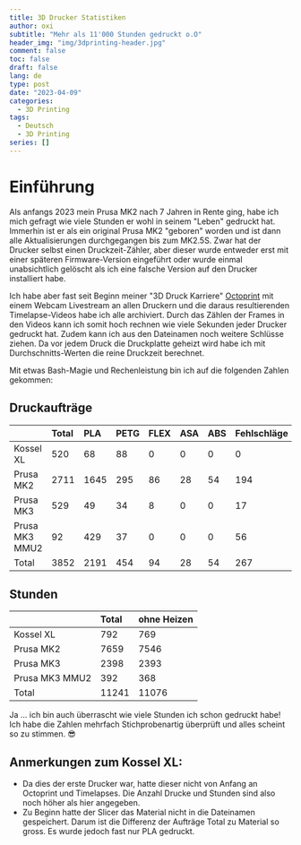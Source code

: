 ```yaml
---
title: 3D Drucker Statistiken
author: oxi
subtitle: "Mehr als 11'000 Stunden gedruckt o.O"
header_img: "img/3dprinting-header.jpg"
comment: false
toc: false
draft: false
lang: de
type: post
date: "2023-04-09"
categories:
  - 3D Printing
tags:
  - Deutsch
  - 3D Printing
series: []
---
```

# Einführung
Als anfangs 2023 mein Prusa MK2 nach 7 Jahren in Rente ging, habe ich mich gefragt wie viele Stunden er wohl in seinem "Leben" gedruckt hat. Immerhin ist er als ein original Prusa MK2 "geboren" worden und ist dann alle Aktualisierungen durchgegangen bis zum MK2.5S. Zwar hat der Drucker selbst einen Druckzeit-Zähler, aber dieser wurde entweder erst mit einer späteren Firmware-Version eingeführt oder wurde einmal unabsichtlich gelöscht als ich eine falsche Version auf den Drucker installiert habe.

Ich habe aber fast seit Beginn meiner "3D Druck Karriere" [Octoprint](https://octoprint.org/) mit einem Webcam Livestream an allen Druckern und die daraus resultierenden Timelapse-Videos habe ich alle archiviert. Durch das Zählen der Frames in den Videos kann ich somit hoch rechnen wie viele Sekunden jeder Drucker gedruckt hat. Zudem kann ich aus den Dateinamen noch weitere Schlüsse ziehen. Da vor jedem Druck die Druckplatte geheizt wird habe ich mit Durchschnitts-Werten die reine Druckzeit berechnet.

Mit etwas Bash-Magie und Rechenleistung bin ich auf die folgenden Zahlen gekommen:

## Druckaufträge
| | Total|PLA|PETG|FLEX|ASA|ABS|Fehlschläge|
|:----|:----|:----|:----|:----|:----|:----|:----|
|Kossel XL|520|68|88|0|0|0|0|
|Prusa MK2|2711|1645|295|86|28|54|194|
|Prusa MK3|529|49|34|8|0|0|17|
|Prusa MK3 MMU2|92|429|37|0|0|0|56|
|Total|3852|2191|454|94|28|54|267|

## Stunden
| |Total|ohne Heizen|
|:----|:----|:----|
|Kossel XL|792|769|
|Prusa MK2|7659|7546|
|Prusa MK3|2398|2393|
|Prusa MK3 MMU2|392|368|
|Total|11241|11076|

Ja ... ich bin auch überrascht wie viele Stunden ich schon gedruckt habe! Ich habe die Zahlen mehrfach Stichprobenartig überprüft und alles scheint so zu stimmen. 😎

## Anmerkungen zum Kossel XL:
* Da dies der erste Drucker war, hatte dieser nicht von Anfang an Octoprint und Timelapses. Die Anzahl Drucke und Stunden sind also noch höher als hier angegeben.
* Zu Beginn hatte der Slicer das Material nicht in die Dateinamen gespeichert. Darum ist die Differenz der Aufträge Total zu Material so gross. Es wurde jedoch fast nur PLA gedruckt.
